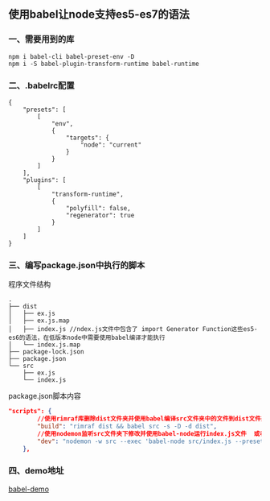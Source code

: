 ## 使用babel让node支持es5-es7的语法

### 一、需要用到的库

```
npm i babel-cli babel-preset-env -D
npm i -S babel-plugin-transform-runtime babel-runtime
```

### 二、.babelrc配置

```
{
    "presets": [
        [
            "env",
            {
                "targets": {
                    "node": "current"
                }
            }
        ]
    ],
    "plugins": [
        [
            "transform-runtime",
            {
                "polyfill": false,
                "regenerator": true
            }
        ]
    ]
}
```

### 三、编写package.json中执行的脚本

程序文件结构

```
.
├── dist
│   ├── ex.js
│   ├── ex.js.map
│   ├── index.js //ndex.js文件中包含了 import Generator Function这些es5-es6的语法，在低版本node中需要使用babel编译才能执行
│   └── index.js.map
├── package-lock.json
├── package.json
└── src
    ├── ex.js
    └── index.js
```

package.json脚本内容

```json
"scripts": {
  		//使用rimraf库删除dist文件夹并使用babel编译src文件夹中的文件到dist文件夹中
        "build": "rimraf dist && babel src -s -D -d dist",
  		//使用nodemon监听src文件夹下修改并使用babel-node运行index.js文件  或者直接执行   `./node_modules/.bin/babel-node src/index.js`
        "dev": "nodemon -w src --exec 'babel-node src/index.js --presets env'"
    },
```

### 四、demo地址
[babel-demo](https://github.com/GitWuJun/babel-demo)




